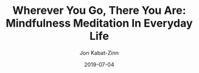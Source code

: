 ---
layout: post
title: "Wherever You Go, There You Are: Mindfulness Meditation In Everyday Life"
book: wherever-you-go
author: Jon Kabat-Zinn
kindle: true
date: 2019-07-04
---